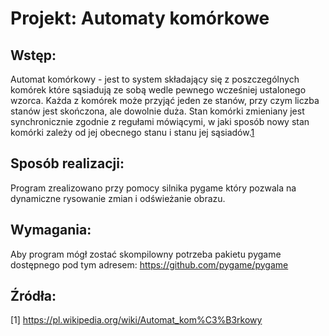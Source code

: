 # Projekt: Automaty komórkowe

## Wstęp:
Automat komórkowy - jest to system składający się z poszczególnych komórek które 
sąsiadują ze sobą wedle pewnego wcześniej ustalonego wzorca.
Każda z komórek może przyjąć jeden ze stanów, 
przy czym liczba stanów jest skończona,
ale dowolnie duża. Stan komórki zmieniany jest synchronicznie 
zgodnie z regułami mówiącymi, w jaki sposób nowy stan komórki 
zależy od jej obecnego stanu i stanu jej sąsiadów.[1](#1)
## Sposób realizacji:

Program zrealizowano przy pomocy silnika pygame który pozwala na dynamiczne rysowanie zmian i odświeżanie obrazu.

## Wymagania:
Aby program mógł zostać skompilowny potrzeba pakietu pygame 
dostępnego pod tym adresem:
https://github.com/pygame/pygame

## Źródła:
<a id="1">[1]</a>  https://pl.wikipedia.org/wiki/Automat_kom%C3%B3rkowy